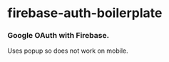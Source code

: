 # firebase-auth-boilerplate

### Google OAuth with Firebase.

Uses popup so does not work on mobile.
